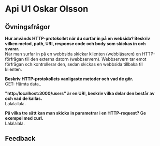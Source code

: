 # Api U1 Oskar Olsson

## Övningsfrågor

**Hur används HTTP-protokollet när du surfar in på en websida? Beskriv vilken metod, path, URI, response code och body som skickas in och svarar.**  
När man surfar in på en webbsida skickar klienten (webbläsaren) en HTTP-förfrågan till den externa datorn (webbservern). Webbservern tar emot förfrågan och kontrollerar den, sedan skickas en webbsida tillbaka till klienten. <br/>

**Beskriv HTTP-protokollets vanligaste metoder och vad de gör.**  
GET: Hämta data..<br/>

**"http:/localhost:3000/users" är en URI, beskriv vilka delar den består av och vad de kallas.**  
Lalalallala. <br/>

**På vilka tre sätt kan man skicka in parametrar i en HTTP-request? Ge exempel med curl.**  
Lalalalala. <br/>

## Feedback
